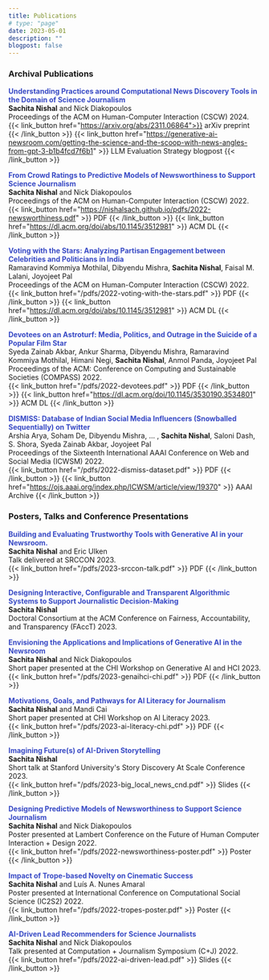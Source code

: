 ```yaml
---
title: Publications
# type: "page"
date: 2023-05-01
description: ""
blogpost: false
---
```


### Archival Publications

**<span style="color:#384ac5">Understanding Practices around Computational News Discovery Tools in the Domain of Science Journalism</span>**  
<b>Sachita Nishal</b> and Nick Diakopoulos  
Proceedings of the ACM on Human-Computer Interaction (CSCW) 2024.  
{{< link_button href="https://arxiv.org/abs/2311.06864">}} arXiv preprint {{< /link_button >}}  {{< link_button href="https://generative-ai-newsroom.com/getting-the-science-and-the-scoop-with-news-angles-from-gpt-3-b1b4fcd7f6b1" >}} LLM Evaluation Strategy blogpost {{< /link_button >}}  

**<span style="color:#384ac5">From Crowd Ratings to Predictive Models of Newsworthiness to Support Science Journalism</span>**  
<b>Sachita Nishal</b> and Nick Diakopoulos  
Proceedings of the ACM on Human-Computer Interaction (CSCW) 2022.  
{{< link_button href="https://nishalsach.github.io/pdfs/2022-newsworthiness.pdf" >}} PDF {{< /link_button >}}  {{< link_button href="https://dl.acm.org/doi/abs/10.1145/3512981" >}} ACM DL {{< /link_button >}}  

**<span style="color:#384ac5">Voting with the Stars: Analyzing Partisan Engagement between Celebrities and Politicians in India</span>**  
Ramaravind Kommiya Mothilal, Dibyendu Mishra, <b>Sachita Nishal</b>, Faisal M. Lalani, Joyojeet Pal  
Proceedings of the ACM on Human-Computer Interaction (CSCW) 2022.  
{{< link_button href="/pdfs/2022-voting-with-the-stars.pdf" >}} PDF {{< /link_button >}}  {{< link_button href="https://dl.acm.org/doi/abs/10.1145/3512981" >}} ACM DL {{< /link_button >}}  

**<span style="color:#384ac5">Devotees on an Astroturf: Media, Politics, and Outrage in the Suicide of a Popular Film Star</span>**  
Syeda Zainab Akbar, Ankur Sharma, Dibyendu Mishra, Ramaravind Kommiya Mothilal, Himani Negi, <b>Sachita Nishal</b>,  Anmol Panda, Joyojeet Pal  
Proceedings of the ACM: Conference on Computing and Sustainable Societies (COMPASS) 2022.  
{{< link_button href="/pdfs/2022-devotees.pdf" >}} PDF {{< /link_button >}}  {{< link_button href="https://dl.acm.org/doi/10.1145/3530190.3534801" >}} ACM DL {{< /link_button >}}  

**<span style="color:#384ac5">DISMISS: Database of Indian Social Media Influencers (Snowballed Sequentially) on Twitter</span>**  
Arshia Arya, Soham De, Dibyendu Mishra, ... , <b> Sachita Nishal</b>, Saloni Dash, S. Shora, Syeda Zainab Akbar, Joyojeet Pal  
Proceedings of the Sixteenth International AAAI Conference on Web and Social Media (ICWSM) 2022.  
{{< link_button href="/pdfs/2022-dismiss-dataset.pdf" >}} PDF {{< /link_button >}}  {{< link_button href="https://ojs.aaai.org/index.php/ICWSM/article/view/19370" >}} AAAI Archive {{< /link_button >}}  


### Posters, Talks and Conference Presentations

**<span style="color:#384ac5"> Building and Evaluating Trustworthy Tools with Generative AI in your Newsroom.</span>**  
<b>Sachita Nishal</b>  and Eric Ulken  
Talk delivered at SRCCON 2023.  
{{< link_button href="/pdfs/2023-srccon-talk.pdf" >}} PDF {{< /link_button >}}  

**<span style="color:#384ac5">Designing Interactive, Configurable and Transparent Algorithmic Systems to Support Journalistic Decision-Making</span>**  
<b>Sachita Nishal</b>  
Doctoral Consortium at the ACM Conference on Fairness, Accountability, and
Transparency (FAccT) 2023.  
<!-- {{< link_button href="/pdfs/2022-newsworthiness-poster.pdf" >}} Poster {{< /link_button >}} -->

**<span style="color:#384ac5">Envisioning the Applications and Implications of Generative AI in the Newsroom</span>**  
<b>Sachita Nishal</b> and Nick Diakopoulos  
Short paper presented at the CHI Workshop on Generative AI and HCI 2023.  
{{< link_button href="/pdfs/2023-genaihci-chi.pdf" >}} PDF {{< /link_button >}}  

**<span style="color:#384ac5">Motivations, Goals, and Pathways for AI Literacy for Journalism</span>**  
<b>Sachita Nishal</b> and Mandi Cai  
Short paper presented at CHI Workshop on AI Literacy 2023.  
{{< link_button href="/pdfs/2023-ai-literacy-chi.pdf" >}} PDF {{< /link_button >}}  

**<span style="color:#384ac5">Imagining Future(s) of AI-Driven Storytelling</span>**  
<b>Sachita Nishal</b>  
Short talk at Stanford University's Story Discovery At Scale Conference 2023.    
{{< link_button href="/pdfs/2023-big_local_news_cnd.pdf" >}} Slides {{< /link_button >}}  

**<span style="color:#384ac5">Designing Predictive Models of Newsworthiness to Support
Science Journalism</span>**  
<b>Sachita Nishal</b> and Nick Diakopoulos  
Poster presented at Lambert Conference on the Future of Human Computer Interaction + Design 2022.  
{{< link_button href="/pdfs/2022-newsworthiness-poster.pdf" >}} Poster {{< /link_button >}}  

**<span style="color:#384ac5">Impact of Trope-based Novelty on Cinematic Success</span>**  
<b>Sachita Nishal</b> and Luís A. Nunes Amaral  
Poster presented at International Conference on Computational Social Science (IC2S2) 2022.  
{{< link_button href="/pdfs/2022-tropes-poster.pdf" >}} Poster {{< /link_button >}}  

**<span style="color:#384ac5">AI-Driven Lead Recommenders for Science Journalists</span>**  
<b>Sachita Nishal</b> and Nick Diakopoulos  
Talk presented at Computation + Journalism Symposium (C+J) 2022.  
{{< link_button href="/pdfs/2022-ai-driven-lead.pdf" >}} Slides {{< /link_button >}}  